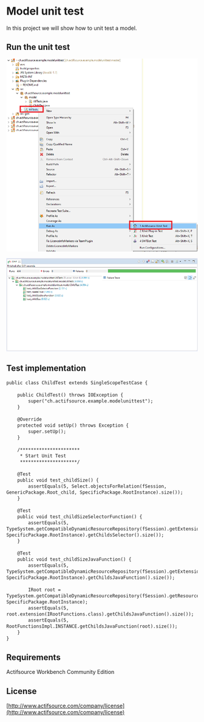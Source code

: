 # Model unit test
In this project we will show how to unit test a model.

## Run the unit test  
![Unit Test](images/rununittest.png)

![Unit Test View](images/unittestview.png)


## Test implementation

```
public class ChildTest extends SingleScopeTestCase {

	public ChildTest() throws IOException {
		super("ch.actifsource.example.modelunittest");
	}

	@Override
	protected void setUp() throws Exception {
		super.setUp();
	}

	/**********************
	 * Start Unit Test
	 *********************/
	
	@Test
	public void test_childSize() {
		assertEquals(5, Select.objectsForRelation(fSession, GenericPackage.Root_child, SpecificPackage.RootInstance).size());
	}
	
	@Test
	public void test_childSizeSelectorFunction() {
		assertEquals(5, TypeSystem.getCompatibleDynamicResourceRepository(fSession).getExtension(IRootFunctions.class, SpecificPackage.RootInstance).getChildsSelector().size());
	}
	
	@Test
	public void test_childSizeJavaFunction() {
		assertEquals(5, TypeSystem.getCompatibleDynamicResourceRepository(fSession).getExtension(IRootFunctions.class, SpecificPackage.RootInstance).getChildsJavaFunction().size());
	
		IRoot root = TypeSystem.getCompatibleDynamicResourceRepository(fSession).getResource(IRoot.class, SpecificPackage.RootInstance);
		assertEquals(5, root.extension(IRootFunctions.class).getChildsJavaFunction().size());
		assertEquals(5, RootFunctionsImpl.INSTANCE.getChildsJavaFunction(root).size());	
	}
}
```

## Requirements
Actifsource  Workbench Community Edition

## License
[http://www.actifsource.com/company/license](http://www.actifsource.com/company/license)